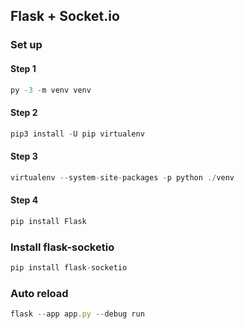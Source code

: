## Flask + Socket.io

### Set up

#### Step 1

```js
py -3 -m venv venv
```

#### Step 2

```js
pip3 install -U pip virtualenv
```

#### Step 3

```js
virtualenv --system-site-packages -p python ./venv
```

#### Step 4

```js
pip install Flask
```

### Install flask-socketio

```js
pip install flask-socketio
```

### Auto reload

```js
flask --app app.py --debug run
```
